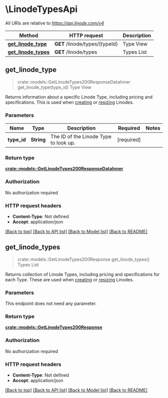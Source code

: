 # \LinodeTypesApi

All URIs are relative to *https://api.linode.com/v4*

Method | HTTP request | Description
------------- | ------------- | -------------
[**get_linode_type**](LinodeTypesApi.md#get_linode_type) | **GET** /linode/types/{typeId} | Type View
[**get_linode_types**](LinodeTypesApi.md#get_linode_types) | **GET** /linode/types | Types List



## get_linode_type

> crate::models::GetLinodeTypes200ResponseDataInner get_linode_type(type_id)
Type View

Returns information about a specific Linode Type, including pricing and specifications. This is used when [creating](/docs/api/linode-instances/#linode-create) or [resizing](/docs/api/linode-instances/#linode-resize) Linodes. 

### Parameters


Name | Type | Description  | Required | Notes
------------- | ------------- | ------------- | ------------- | -------------
**type_id** | **String** | The ID of the Linode Type to look up. | [required] |

### Return type

[**crate::models::GetLinodeTypes200ResponseDataInner**](getLinodeTypes_200_response_data_inner.md)

### Authorization

No authorization required

### HTTP request headers

- **Content-Type**: Not defined
- **Accept**: application/json

[[Back to top]](#) [[Back to API list]](../README.md#documentation-for-api-endpoints) [[Back to Model list]](../README.md#documentation-for-models) [[Back to README]](../README.md)


## get_linode_types

> crate::models::GetLinodeTypes200Response get_linode_types()
Types List

Returns collection of Linode Types, including pricing and specifications for each Type. These are used when [creating](/docs/api/linode-instances/#linode-create) or [resizing](/docs/api/linode-instances/#linode-resize) Linodes. 

### Parameters

This endpoint does not need any parameter.

### Return type

[**crate::models::GetLinodeTypes200Response**](getLinodeTypes_200_response.md)

### Authorization

No authorization required

### HTTP request headers

- **Content-Type**: Not defined
- **Accept**: application/json

[[Back to top]](#) [[Back to API list]](../README.md#documentation-for-api-endpoints) [[Back to Model list]](../README.md#documentation-for-models) [[Back to README]](../README.md)

